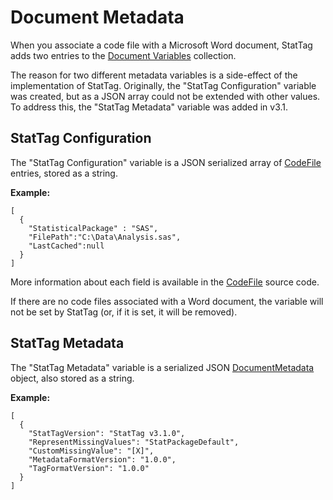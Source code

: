 # Document Metadata
When you associate a code file with a Microsoft Word document, StatTag adds two entries to the [Document Variables](https://msdn.microsoft.com/en-us/library/microsoft.office.tools.word.document.variables.aspx) collection.

The reason for two different metadata variables is a side-effect of the implementation of StatTag.  Originally, the "StatTag Configuration" variable was created, but as a JSON array could not be extended with other values.  To address this, the "StatTag Metadata" variable was added in v3.1.

## StatTag Configuration
The "StatTag Configuration" variable is a JSON serialized array of [CodeFile](https://github.com/StatTag/StatTag/blob/master/Core/Models/CodeFile.cs) entries, stored as a string.

**Example:**

```
[
  {
    "StatisticalPackage" : "SAS",
    "FilePath":"C:\Data\Analysis.sas",
    "LastCached":null
  }
]
```

More information about each field is available in the [CodeFile](https://github.com/StatTag/StatTag/blob/master/Core/Models/CodeFile.cs) source code.

If there are no code files associated with a Word document, the variable will not be set by StatTag (or, if it is set, it will be removed).

## StatTag Metadata
The "StatTag Metadata" variable is a serialized JSON [DocumentMetadata](https://github.com/StatTag/StatTag/blob/master/Core/Models/DocumentMetadata.cs) object, also stored as a string.

**Example:**

```
[
  {
    "StatTagVersion": "StatTag v3.1.0",
    "RepresentMissingValues": "StatPackageDefault",
    "CustomMissingValue": "[X]",
    "MetadataFormatVersion": "1.0.0",
    "TagFormatVersion": "1.0.0"
  }
]
```

